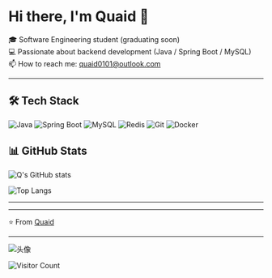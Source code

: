 # Hi there, I'm Quaid 👋

🎓 Software Engineering student (graduating soon)  
💻 Passionate about backend development (Java / Spring Boot / MySQL)  
📫 How to reach me: quaid0101@outlook.com  

---

## 🛠️ Tech Stack

![Java](https://img.shields.io/badge/Java-ED8B00?style=for-the-badge&logo=openjdk&logoColor=white)
![Spring Boot](https://img.shields.io/badge/SpringBoot-6DB33F?style=for-the-badge&logo=springboot&logoColor=white)
![MySQL](https://img.shields.io/badge/MySQL-005C84?style=for-the-badge&logo=mysql&logoColor=white)
![Redis](https://img.shields.io/badge/Redis-D9281A?style=for-the-badge&logo=redis&logoColor=white)
![Git](https://img.shields.io/badge/Git-F05032?style=for-the-badge&logo=git&logoColor=white)
![Docker](https://img.shields.io/badge/Docker-2496ED?style=for-the-badge&logo=docker&logoColor=white)



## 📊 GitHub Stats

![Q's GitHub stats](https://github-readme-stats.vercel.app/api?username=Quaid0101&show_icons=true&theme=radical)

![Top Langs](https://github-readme-stats.vercel.app/api/top-langs/?username=Quaid0101&layout=compact&theme=radical)

---



---

⭐️ From [Quaid](https://github.com/Quaid0101)
</div>

---

![头像](image/头像.jpg)

![Visitor Count](https://profile-counter.glitch.me/Quaid0101/count.svg)
